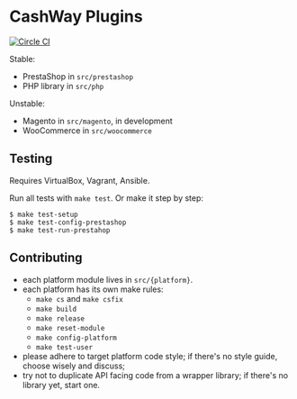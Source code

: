 # CashWay Plugins

[![Circle CI](https://circleci.com/gh/cshw/plugins.svg?style=svg)](https://circleci.com/gh/cshw/plugins)

Stable:

 * PrestaShop in `src/prestashop`
 * PHP library in `src/php`

Unstable:

 * Magento in `src/magento`, in development
 * WooCommerce in `src/woocommerce`

## Testing

Requires VirtualBox, Vagrant, Ansible.

Run all tests with `make test`. Or make it step by step:

```shell
$ make test-setup
$ make test-config-prestashop
$ make test-run-prestahop
```

## Contributing

 * each platform module lives in `src/{platform}`.
 * each platform has its own make rules:
   * `make cs` and `make csfix`
   * `make build`
   * `make release`
   * `make reset-module`
   * `make config-platform`
   * `make test-user`
 * please adhere to target platform code style;
   if there's no style guide, choose wisely and discuss;
 * try not to duplicate API facing code from a wrapper library;
   if there's no library yet, start one.
 
